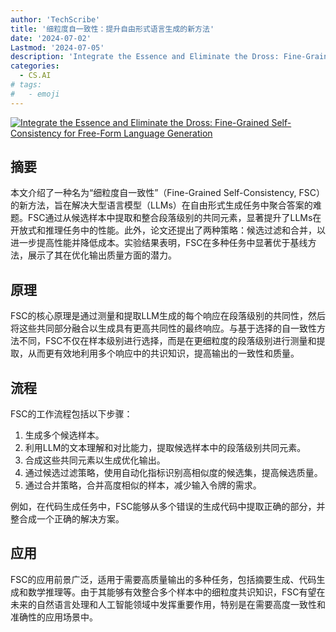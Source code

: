 ```yaml
---
author: 'TechScribe'
title: '细粒度自一致性：提升自由形式语言生成的新方法'
date: '2024-07-02'
Lastmod: '2024-07-05'
description: 'Integrate the Essence and Eliminate the Dross: Fine-Grained Self-Consistency for Free-Form Language Generation'
categories:
  - CS.AI
# tags:
#   - emoji
---
```


[![Integrate the Essence and Eliminate the Dross: Fine-Grained Self-Consistency for Free-Form Language Generation](https://arxiv-research-1301205113.cos.ap-guangzhou.myqcloud.com/images/2407.02056v1.pdf_0.jpg)](https://arxiv.org/abs/2407.02056v1)

## 摘要

本文介绍了一种名为“细粒度自一致性”（Fine-Grained Self-Consistency, FSC）的新方法，旨在解决大型语言模型（LLMs）在自由形式生成任务中聚合答案的难题。FSC通过从候选样本中提取和整合段落级别的共同元素，显著提升了LLMs在开放式和推理任务中的性能。此外，论文还提出了两种策略：候选过滤和合并，以进一步提高性能并降低成本。实验结果表明，FSC在多种任务中显著优于基线方法，展示了其在优化输出质量方面的潜力。<!--more-->

## 原理

FSC的核心原理是通过测量和提取LLM生成的每个响应在段落级别的共同性，然后将这些共同部分融合以生成具有更高共同性的最终响应。与基于选择的自一致性方法不同，FSC不仅在样本级别进行选择，而是在更细粒度的段落级别进行测量和提取，从而更有效地利用多个响应中的共识知识，提高输出的一致性和质量。

## 流程

FSC的工作流程包括以下步骤：
1. 生成多个候选样本。
2. 利用LLM的文本理解和对比能力，提取候选样本中的段落级别共同元素。
3. 合成这些共同元素以生成优化输出。
4. 通过候选过滤策略，使用自动化指标识别高相似度的候选集，提高候选质量。
5. 通过合并策略，合并高度相似的样本，减少输入令牌的需求。

例如，在代码生成任务中，FSC能够从多个错误的生成代码中提取正确的部分，并整合成一个正确的解决方案。

## 应用

FSC的应用前景广泛，适用于需要高质量输出的多种任务，包括摘要生成、代码生成和数学推理等。由于其能够有效整合多个样本中的细粒度共识知识，FSC有望在未来的自然语言处理和人工智能领域中发挥重要作用，特别是在需要高度一致性和准确性的应用场景中。